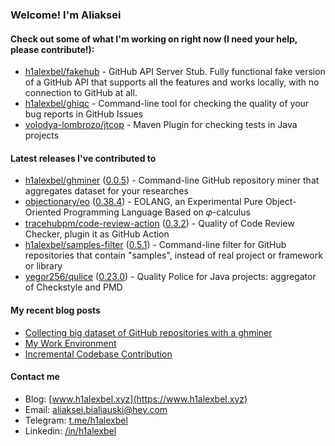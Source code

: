 ### Welcome! I'm Aliaksei

#### Check out some of what I'm working on right now (I need your help, please contribute!):

- [h1alexbel/fakehub](https://github.com/h1alexbel/fakehub) - GitHub API Server Stub. Fully functional fake version of a GitHub API that supports all the features and works locally, with no connection to GitHub at all.
- [h1alexbel/ghiqc](https://github.com/h1alexbel/ghiqc) - Command-line tool for checking the quality of your bug reports in GitHub Issues
- [volodya-lombrozo/jtcop](https://github.com/volodya-lombrozo/jtcop) - Maven Plugin for checking tests in Java projects

#### Latest releases I've contributed to

- [h1alexbel/ghminer](https://github.com/h1alexbel/ghminer) ([0.0.5](https://github.com/h1alexbel/ghminer/releases/tag/0.0.5)) - Command-line GitHub repository miner that aggregates dataset for your researches
- [objectionary/eo](https://github.com/objectionary/eo) ([0.38.4](https://github.com/objectionary/eo/releases/tag/0.38.4)) - EOLANG, an Experimental Pure Object-Oriented Programming Language Based on 𝜑-calculus
- [tracehubpm/code-review-action](https://github.com/tracehubpm/code-review-action) ([0.3.2](https://github.com/tracehubpm/code-review-action/releases/tag/0.3.2)) - Quality of Code Review Checker, plugin it as GitHub Action
- [h1alexbel/samples-filter](https://github.com/h1alexbel/samples-filter) ([0.5.1](https://github.com/h1alexbel/samples-filter/releases/tag/0.5.1)) - Command-line filter for GitHub repositories that contain &#34;samples&#34;, instead of real project or framework or library
- [yegor256/qulice](https://github.com/yegor256/qulice) ([0.23.0](https://github.com/yegor256/qulice/releases/tag/0.23.0)) - Quality Police for Java projects: aggregator of Checkstyle and PMD

#### My recent blog posts

- [Collecting big dataset of GitHub repositories with a ghminer](https://www.h1alexbel.xyz/2024/05/24/ghminer.html)
- [My Work Environment](https://www.h1alexbel.xyz/2024/03/17/my-work-environment.html)
- [Incremental Codebase Contribution](https://www.h1alexbel.xyz/2024/01/05/incremental-contribution.html)

#### Contact me

- Blog: [www.h1alexbel.xyz](https://www.h1alexbel.xyz)
- Email: [aliaksei.bialiauski@hey.com](mailto:aliaksei.bialiauski@hey.com)
- Telegram: [t.me/h1alexbel](https://t.me/h1alexbel)
- Linkedin: [/in/h1alexbel](https://www.linkedin.com/in/h1alexbel)
